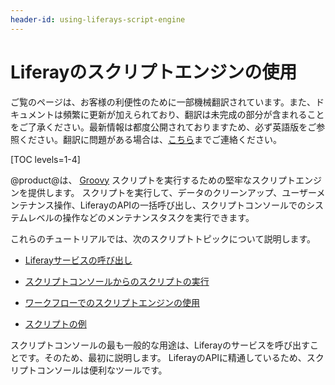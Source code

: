 ```yaml
---
header-id: using-liferays-script-engine
---
```


# Liferayのスクリプトエンジンの使用

<p class="alert alert-info"><span class="wysiwyg-color-blue120">ご覧のページは、お客様の利便性のために一部機械翻訳されています。また、ドキュメントは頻繁に更新が加えられており、翻訳は未完成の部分が含まれることをご了承ください。最新情報は都度公開されておりますため、必ず英語版をご参照ください。翻訳に問題がある場合は、<a href="mailto:support-content-jp@liferay.com">こちら</a>までご連絡ください。</span></p>

[TOC levels=1-4]

@product@は、 [Groovy](http://groovy-lang.org/) スクリプトを実行するための堅牢なスクリプトエンジンを提供します。 スクリプトを実行して、データのクリーンアップ、ユーザーメンテナンス操作、LiferayのAPIの一括呼び出し、スクリプトコンソールでのシステムレベルの操作などのメンテナンスタスクを実行できます。

これらのチュートリアルでは、次のスクリプトトピックについて説明します。

  - [Liferayサービスの呼び出し](/docs/7-1/user/-/knowledge_base/u/invoking-liferay-services-from-scripts)

  - [スクリプトコンソールからのスクリプトの実行](/docs/7-1/user/-/knowledge_base/u/running-scripts-from-the-script-console)

  - [ワークフローでのスクリプトエンジンの使用](/docs/7-1/user/-/knowledge_base/u/leveraging-the-script-engine-in-workflow)

  - [スクリプトの例](/docs/7-1/user/-/knowledge_base/u/script-examples)

スクリプトコンソールの最も一般的な用途は、Liferayのサービスを呼び出すことです。そのため、最初に説明します。 LiferayのAPIに精通しているため、スクリプトコンソールは便利なツールです。
